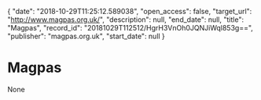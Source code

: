 {
  "date": "2018-10-29T11:25:12.589038", 
  "open_access": false, 
  "target_url": "http://www.magpas.org.uk/", 
  "description": null, 
  "end_date": null, 
  "title": "Magpas", 
  "record_id": "20181029T112512/HgrH3VnOh0JQNJiWql853g==", 
  "publisher": "magpas.org.uk", 
  "start_date": null
}

# Magpas

None